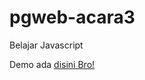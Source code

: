 # pgweb-acara3
Belajar Javascript

Demo ada [disini Bro!](https://indraadi01.github.io/pgweb-acara3/)
